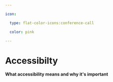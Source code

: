 ```yaml
---

icon: 

  type: flat-color-icons:conference-call

  color: pink

---
```


# Accessibilty

<b>What accessibility means and why it's important</b> 